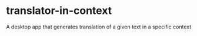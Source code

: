# translator-in-context
A desktop app that generates translation of a given text in a specific context
